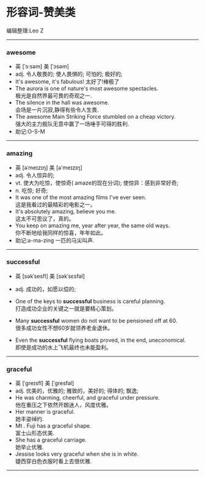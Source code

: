 形容词-赞美类
===============
编辑整理:Leo Z
***
### awesome
* 英 [ˈɔ:səm]   美 [ˈɔsəm]
* adj.  令人敬畏的; 使人畏惧的; 可怕的; 极好的;
* It's awesome, it's fabulous! 太好了!棒极了
* The aurora is one of nature's most awesome spectacles.  
极光是自然界最可畏的奇观之一.
* The silence in the hall was awesome.  
会场是一片沉寂,静得有些令人生畏.
* The awesome Main Striking Force stumbled on a cheap victory.  
强大的主力舰队无意中赢了一场唾手可得的胜利.
* 助记:O-S-M
***

### amazing
* 英 [əˈmeɪzɪŋ]   美 [ə'meɪzɪŋ]
* adj.  令人惊异的;
* vt.  使大为吃惊，使惊奇( amaze的现在分词); 使惊异：感到非常好奇;
* n.  吃惊; 好奇;
* It was one of the most amazing films I've ever seen.  
这是我看过的最精彩的电影之一。
* It's absolutely amazing, believe you me.  
这太不可思议了，真的。
* You keep on amazing me, year after year, the same old ways.  
你不断地给我同样的惊喜，年年如此。
* 助记:a-ma-zing 一匹的马尖叫声.
***

### successful
* 英 [səkˈsesfl]   美 [səkˈsɛsfəl]
* adj.  成功的，如愿以偿的;
* One of the keys to **successful** business is careful planning.  
打造成功企业的关键之一就是要精心策划。
* Many **successful** women do not want to be pensioned off at 60.  
很多成功女性不想60岁就领养老金退休。

* Even the **successful** flying boats proved, in the end, uneconomical.  
即使是成功的水上飞机最终也未能盈利。
***
### graceful
* 英 [ˈgreɪsfl]   美 [ˈɡresfəl]
* adj.  优美的，优雅的; 雅致的，美好的; 得体的; 飘逸;
*  He was charming, cheerful, and graceful under pressure.  
他在重压之下依然开朗迷人，风度优雅。
* Her manner is graceful.  
她丰姿绰约.
*  Mt . Fuji has a graceful shape.  
富士山形态优美.
*  She has a graceful carriage.  
她举止优雅.
* Jessise looks very graceful when she is  in white.   
婕西穿白色衣服时看上去很优雅.
***
